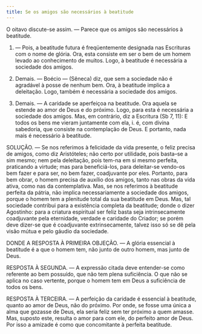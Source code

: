 ```yaml
---
title: Se os amigos são necessários à beatitude
---
```


O oitavo discute-se assim. — Parece que os amigos são necessários à beatitude.  

1. — Pois, a beatitude futura é freqüentemente designada nas Escrituras com o nome de glória. Ora, esta consiste em ser o bem de um homem levado ao conhecimento de muitos. Logo, à beatitude é necessária a sociedade dos amigos.  

2. Demais. — Boécio — (Sêneca) diz, que sem a sociedade não é agradável à posse de nenhum bem. Ora, à beatitude implica a deleitação. Logo, também é necessária a sociedade dos amigos.  

3. Demais. — A caridade se aperfeiçoa na beatitude. Ora aquela se estende ao amor de Deus e do próximo. Logo, para esta é necessária a sociedade dos amigos.  Mas, em contrário, diz a Escritura (Sb 7, 11): E todos os bens me vieram juntamente com ela, i. é, com divina sabedoria, que consiste na contemplação de Deus. E portanto, nada mais é necessário à beatitude.  

SOLUÇÃO. — Se nos referimos à felicidade da vida presente, o feliz precisa de amigos, como diz Aristóteles; não certo por utilidade, pois basta–se a sim mesmo; nem pela deleitação, pois tem-na em si mesmo perfeita, praticando a virtude; mas para beneficiá-los, para deleitar-se vendo-os bem fazer e para ser, no bem fazer, coadjuvante por eles. Portanto, para bem obrar, o homem precisa de auxílio dos amigos, tanto nas obras da vida ativa, como nas da contemplativa.  Mas, se nos referimos à beatitude perfeita da pátria, não implica necessariamente a sociedade dos amigos, porque o homem tem a plenitude total da sua beatitude em Deus. Mas, tal sociedade contribui para a existência completa da beatitude; donde o dizer Agostinho: para a criatura espiritual ser feliz basta seja intrinsecamente coadjuvante pela eternidade, verdade e caridade do Criador; se porém deve dizer-se que é coadjuvante extrinsecamente, talvez isso só se dê pela visão mútua e pelo gáudio da sociedade.  

DONDE A RESPOSTA À PRIMEIRA OBJEÇÃO. — A glória essencial à beatitude é a que o homem tem, não junto de outro homem, mas junto de Deus.  

RESPOSTA À SEGUNDA. — A expressão citada deve entender-se como referente ao bem possuído, que não tem plena suficiência. O que não se aplica no caso vertente, porque o homem tem em Deus a suficiência de todos os bens. 

RESPOSTA À TERCEIRA. — A perfeição da caridade é essencial à beatitude, quanto ao amor de Deus, não do próximo. Por onde, se fosse uma única a alma que gozasse de Deus, ela seria feliz sem ter próximo a quem amasse. Mas, suposto este, resulta o amor para com ele, do perfeito amor de Deus. Por isso a amizade é como que concomitante à perfeita beatitude.